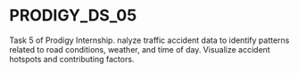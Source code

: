 # PRODIGY_DS_05
Task 5 of Prodigy Internship. nalyze traffic accident data to identify patterns related to road conditions, weather, and time of day. Visualize accident hotspots and contributing factors.
